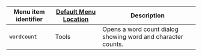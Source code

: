| Menu item identifier | [Default Menu Location]({{site.baseurl}}/interface/menus/menus-configuration-options/#examplethetinymcedefaultmenuitems) | Description                                                  |
|----------------------|----------------------------------------------------------------------------------------------------------|--------------------------------------------------------------|
| `wordcount`          | Tools                                                                                                    | Opens a word count dialog showing word and character counts. |